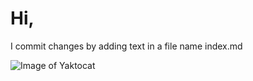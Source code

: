 # Hi,
I commit changes by adding text in a file name index.md

![Image of Yaktocat](https://octodex.github.com/images/yaktocat.png)
